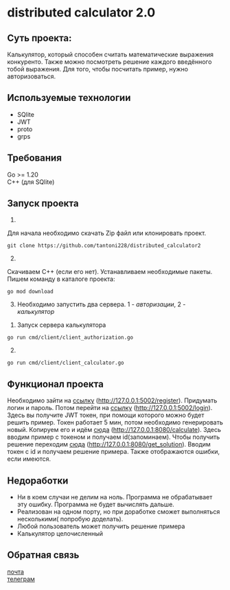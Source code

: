 # distributed calculator 2.0
## Суть проекта:
Калькулятор, который способен считать математические выражения конкуренто.
Также можно посмотреть решение каждого введённого тобой выражения.
Для того, чтобы посчитать пример, нужно авторизоваться.
## Используемые технологии
* SQlite
* JWT
* proto
* grps
## Требования
Go >= 1.20 </br>
C++ (для SQlite)
## Запуск проекта
1)
Для начала необходимо скачать Zip файл или клонировать проект.
```shell
git clone https://github.com/tantoni228/distributed_calculator2
```
2) 
Скачиваем C++ (если его нет).
Устанавливаем необходимые пакеты. Пишем команду в каталоге проекта:
```shell
go mod download 
```
3) Необходимо запустить два сервера. 1 - *авторизации*, 2 - *калькулятор*
1. Запуск сервера калькулятора
```shell
go run cmd/client/client_authorization.go
```
2. 
```shell
go run cmd/client/client_calculator.go
```
## Функционал проекта
Необходимо зайти на [ссылку](http://127.0.0.1:5002/register) (http://127.0.0.1:5002/register). Придумать логин и пароль. Потом перейти на [ссылку](http://127.0.0.1:5002/login) (http://127.0.0.1:5002/login). Здесь вы получите JWT токен, при помощи которого можно будет решить пример. Токен работает 5 мин, потом необходимо генерировать новый. Копируем его и идём [сюда](http://127.0.0.1:8080/calculate) (http://127.0.0.1:8080/calculate). Здесь вводим пример с токеном и получаем id(запоминаем). Чтобы получить решение переходим [сюда](http://127.0.0.1:8080/get_solution) 
(http://127.0.0.1:8080/get_solution).
Вводим токен с id и получаем решение примера. Также отображаются ошибки, если имеются.

## Недоработки
* Ни в коем случаи не делим на ноль. Программа не обрабатывает эту ошибку. Программа не будет вычислять дальше.
* Реализован на одном порту, но при доработке сможет выполняться несколькими( попробую доделать).
* Любой пользователь может получить решение примера
* Калькулятор целочисленный


## Обратная связь
[почта](leshyovantoha@yandex.ru) </br>
[телеграм](https://t.me/sadlarfox)
